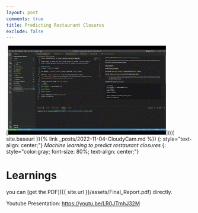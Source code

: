 ```yaml
---
layout: post
comments: true
title: Predicting Restaurant Closures
exclude: false
---
```


[![Dashboard Screenshot](/images/cloudycam.gif)]({{ site.baseurl }}{% link _posts/2022-11-04-CloudyCam.md %})
{: style="text-align: center;"}
*Machine learning to predict restaurant closures*
{: style="color:gray; font-size: 80%; text-align: center;"}


# Learnings

you can [get the PDF]({{ site.url }}/assets/Final_Report.pdf) directly.

Youtube Presentation: https://youtu.be/LR0JTmhJ32M